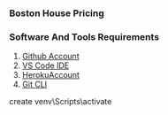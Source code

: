 ### Boston House Pricing

### Software And Tools Requirements

1. [Github Account](https://github.com/abdo7820)
2. [VS Code IDE](https://code.visualstudio.com/)
3. [HerokuAccount](https://heroku.com)
4. [Git CLI](https://git-scm.com/book/en/v2/Getting-Started-The-Command-Line)

create 
venv\Scripts\activate
